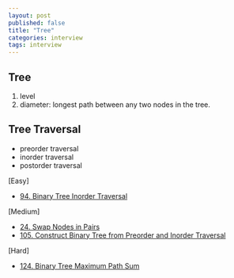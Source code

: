 ```yaml
---
layout: post
published: false
title: "Tree"
categories: interview
tags: interview 
---
```


## Tree

1. level
2. diameter: longest path between any two nodes in the tree. 

## Tree Traversal
- preorder traversal
- inorder traversal
- postorder traversal

[Easy]
- [94. Binary Tree Inorder Traversal](https://leetcode.com/problems/binary-tree-inorder-traversal/)

[Medium]
- [24. Swap Nodes in Pairs](https://leetcode.com/problems/swap-nodes-in-pairs)
- [105. Construct Binary Tree from Preorder and Inorder Traversal](https://leetcode.com/problems/construct-binary-tree-from-preorder-and-inorder-traversal/)

[Hard]
- [124. Binary Tree Maximum Path Sum](https://leetcode.com/problems/binary-tree-maximum-path-sum/)